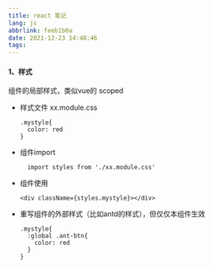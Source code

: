 ```yaml
---
title: react 笔记
lang: js
abbrlink: feeb1b0a
date: 2021-12-23 14:48:46
tags:
---
```


#### 1、样式
  组件的局部样式，类似vue的 scoped

+ 样式文件 xx.module.css
  ```
  .mystyle{
    color: red
  }
  ```
+ 组件import 
  ```
    import styles from './xx.module.css'
  ```
+ 组件使用
  ```
  <div className={styles.mystyle}></div>
  ```
+ 重写组件的外部样式（比如antd的样式），但仅仅本组件生效
  ```
  .mystyle{
    :global .ant-btn{
      color: red
    }
  }
  ```

